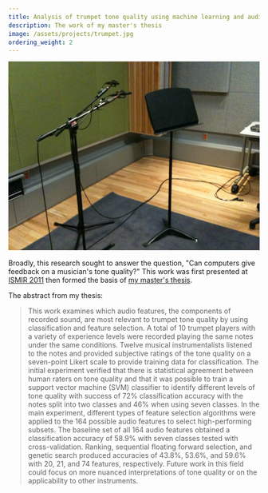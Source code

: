 ```yaml
---
title: Analysis of trumpet tone quality using machine learning and audio feature selection
description: The work of my master's thesis
image: /assets/projects/trumpet.jpg
ordering_weight: 2
---
```


![A recording setup with two microphones and a music stand.](/assets/projects/trumpet.jpg)

Broadly, this research sought to answer the question, "Can computers give feedback on a musician's tone quality?" This work was first presented at [ISMIR 2011](https://trevorknight.squarespace.com/s/Knight-PotentialForAutomaticAssessmentOfTrumpetToneQuality.pdf) then formed the basis of [my master's thesis](http://digitool.library.mcgill.ca/R/?func=dbin-jump-full&object_id=110681).

The abstract from my thesis: 

> This work examines which audio features, the components of recorded sound, are most relevant to trumpet tone quality by using classification and feature selection. A total of 10 trumpet players with a variety of experience levels were recorded playing the same notes under the same conditions. Twelve musical instrumentalists listened to the notes and provided subjective ratings of the tone quality on a seven-point Likert scale to provide training data for classification. The initial experiment verified that there is statistical agreement between human raters on tone quality and that it was possible to train a support vector machine (SVM) classifier to identify different levels of tone quality with success of 72% classification accuracy with the notes split into two classes and 46% when using seven classes. In the main experiment, different types of feature selection algorithms were applied to the 164 possible audio features to select high-performing subsets. The baseline set of all 164 audio features obtained a classification accuracy of 58.9% with seven classes tested with cross-validation. Ranking, sequential floating forward selection, and genetic search produced accuracies of 43.8%, 53.6%, and 59.6% with 20, 21, and 74 features, respectively. Future work in this field could focus on more nuanced interpretations of tone quality or on the applicability to other instruments.